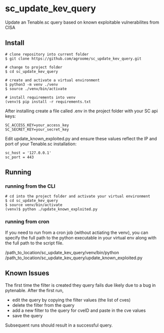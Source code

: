 # sc_update_kev_query
Update an Tenable.sc query based on  known exploitable vulnerabilites from CISA

## Install

```
# clone repository into current folder
$ git clone https://github.com/agroome/sc_update_kev_query.git

# change to project folder
$ cd sc_update_kev_query
 
# create and activate a virtual environment
$ python3 -m venv ./venv
$ source ./venv/bin/activate

# install requirements into venv
(venv)$ pip install -r requirements.txt
```

After installing create a file called .env in the project folder with your SC api keys:
```
SC_ACCESS_KEY=your_access_key
SC_SECRET_KEY=your_secret_key
```

Edit update_known_exploited.py and ensure these values reflect the IP and port of your Tenable.sc installation:
```
sc_host = '127.0.0.1'
sc_port = 443
```

## Running

### running from the CLI
```
# cd into the project folder and activate your virtual environment
$ cd sc_update_kev_query
$ source venv/bin/activate
(venv)$ python ./update_known_exploited.py
```

### running from cron
If you need to run from a cron job (without actiating the venv), you can specify the full path to the python executable in your virtual env along with the full path to the script file.
 
/path_to_location/sc_update_kev_query/venv/bin/python /path_to_location/sc_update_kev_query/update_known_exploited.py

## Known Issues
The first time the filter is created they query fails due likely due to a bug in pytenable. After the first run, 
 - edit the query by copying the filter values (the list of cves)
 - delete the filter from the query
 - add a new filter to the query for cveID and paste in the cve values
 - save the query

Subsequent runs should result in a successful query.